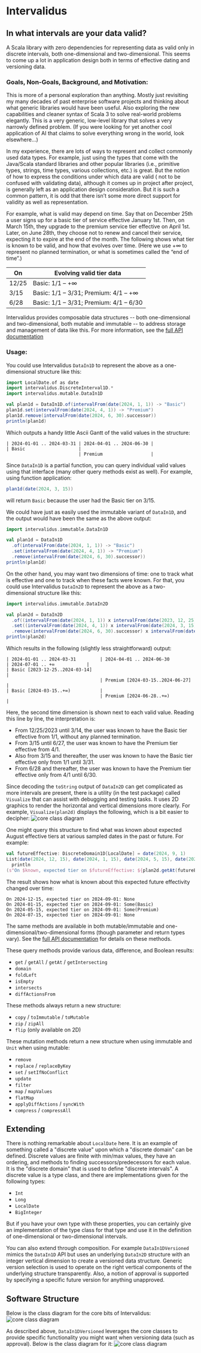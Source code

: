 # Intervalidus

## In what intervals are your data valid?

A Scala library with zero dependencies for representing data as valid only in discrete intervals, both one-dimensional
and two-dimensional. This seems to come up a lot in application design both in terms of effective dating and versioning
data.

### Goals, Non-Goals, Background, and Motivation:

This is more of a personal exploration than anything. Mostly just revisiting my many decades of past enterprise
software projects and thinking about what generic libraries would have been useful. Also exploring the new capabilities
and cleaner syntax of Scala 3 to solve real-world problems elegantly. This is a very generic, low-level library that
solves a very narrowly defined problem. (If you were looking for yet another cool application of AI that claims to solve
everything wrong in the world, look elsewhere…)

In my experience, there are lots of ways to represent and collect commonly used data types. For example, just using the
types that come with the Java/Scala standard libraries and other popular libraries (i.e., primitive types, strings, time
types, various collections, etc.) is great. But the notion of how to express the conditions under which data are valid (
not to be confused with validating data), although it comes up in project after project, is generally left as an
application design consideration. But it is such a common pattern, it is odd that there isn’t some more direct support
for validity as well as representation.

For example, what is valid may depend on time. Say that on December 25th a user signs up for a basic tier of service
effective January 1st. Then, on March 15th, they upgrade to the premium service tier effective on April 1st. Later,
on June 28th, they choose not to renew and cancel their service, expecting it to expire at the end of the month. The
following shows what tier is known to be valid, and how that evolves over time. (Here we use +∞ to represent no planned
termination, or what is sometimes called the “end of time”.)

| On    | Evolving valid tier data               |
|-------|----------------------------------------|
| 12/25 | Basic: 1/1 – +∞                        |
| 3/15  | Basic: 1/1 – 3/31; Premium: 4/1 – +∞   |
| 6/28  | Basic: 1/1 – 3/31; Premium: 4/1 – 6/30 |

Intervalidus provides composable data structures -- both one-dimensional and two-dimensional, both mutable and
immutable -- to address storage and management of data like this. For more information, see the
[full API documentation](https://rremple.github.io/intervalidus/latest/api/)

### Usage:

You could use Intervalidus `DataIn1D` to represent the above as a one-dimensional structure like this:

```scala
import LocalDate.of as date
import intervalidus.DiscreteInterval1D.*
import intervalidus.mutable.DataIn1D

val plan1d = DataIn1D.of(intervalFrom(date(2024, 1, 1)) -> "Basic")
plan1d.set(intervalFrom(date(2024, 4, 1)) -> "Premium")
plan1d.remove(intervalFrom(date(2024, 6, 30).successor))
println(plan1d)
```

Which outputs a handy little Ascii Gantt of the valid values in the structure:

```
| 2024-01-01 .. 2024-03-31 | 2024-04-01 .. 2024-06-30 |
| Basic                    |
                           | Premium                  |
```

Since `DataIn1D` is a partial function, you can query individual valid values using that interface (many other query
methods exist as well). For example, using function application:

```scala 
plan1d(date(2024, 3, 15))
```

will return `Basic` because the user had the Basic tier on 3/15.

We could have just as easily used the immutable variant of `DataIn1D`, and the output would have been the same as
the above output:

```scala
import intervalidus.immutable.DataIn1D

val plan1d = DataIn1D
  .of(intervalFrom(date(2024, 1, 1)) -> "Basic")
  .set(intervalFrom(date(2024, 4, 1)) -> "Premium")
  .remove(intervalFrom(date(2024, 6, 30).successor))
println(plan1d)
```

On the other hand, you may want two dimensions of time: one to track what is effective and one to track when these facts
were known. For that, you could use Intervalidus `DataIn2D` to represent the above as a two-dimensional structure like
this:

```scala
import intervalidus.immutable.DataIn2D

val plan2d = DataIn2D
  .of((intervalFrom(date(2024, 1, 1)) x intervalFrom(date(2023, 12, 25))) -> "Basic")
  .set((intervalFrom(date(2024, 4, 1)) x intervalFrom(date(2024, 3, 15))) -> "Premium")
  .remove(intervalFrom(date(2024, 6, 30).successor) x intervalFrom(date(2024, 6, 28)))
println(plan2d)
```

Which results in the following (slightly less straightforward) output:

```
| 2024-01-01 .. 2024-03-31         | 2024-04-01 .. 2024-06-30         | 2024-07-01 .. +∞            |
| Basic [2023-12-25..2024-03-14]                                                                    |
                                   | Premium [2024-03-15..2024-06-27]                               |
| Basic [2024-03-15..+∞)           |
                                   | Premium [2024-06-28..+∞)         |
```

Here, the second time dimension is shown next to each valid value. Reading this line by line, the interpretation is:

- From 12/25/2023 until 3/14, the user was known to have the Basic tier effective from 1/1, without any planned
  termination.
- From 3/15 until 6/27, the user was known to have the Premium tier effective from 4/1.
- Also from 3/15 and thereafter, the user was known to have the Basic tier effective only from 1/1 until 3/31.
- From 6/28 and thereafter, the user was known to have the Premium tier effective only from 4/1 until 6/30.

Since decoding the `toString` output of `DataIn2D` can get complicated as more intervals are present, there is a utility
(in the test package) called `Visualize` that can assist with debugging and testing tasks. It uses 2D graphics to render
the horizontal and vertical dimensions more clearly. For example, `Visualize(plan2d)` displays the following, which is a
bit easier to decipher:
![core class diagram](/doc/intervalidus-visualize.png)

One might query this structure to find what was known about expected August effective tiers at various sampled dates in
the past or future. For example:

```scala
val futureEffective: DiscreteDomain1D[LocalDate] = date(2024, 9, 1)
List(date(2024, 12, 15), date(2024, 1, 15), date(2024, 5, 15), date(2024, 7, 15)).foreach: knownDate =>
  println
(s"On $known, expected tier on $futureEffective: ${plan2d.getAt(futureEffective x knownDate)}")
```

The result shows how what is known about this expected future effectivity changed over time:

```
On 2024-12-15, expected tier on 2024-09-01: None
On 2024-01-15, expected tier on 2024-09-01: Some(Basic)
On 2024-05-15, expected tier on 2024-09-01: Some(Premium)
On 2024-07-15, expected tier on 2024-09-01: None
```

The same methods are available in both mutable/immutable and one-dimensional/two-dimensional forms (though parameter and
return types vary). See the [full API documentation](https://rremple.github.io/intervalidus/latest/api/) for details on
these methods.

These query methods provide various data, difference, and Boolean results:

- `get` / `getAll` / `getAt` / `getIntersecting`
- `domain`
- `foldLeft`
- `isEmpty`
- `intersects`
- `diffActionsFrom`

These methods always return a new structure:

- `copy` / `toImmutable` / `toMutable`
- `zip` / `zipAll`
- `flip` (only available on 2D)

These mutation methods return a new structure when using immutable and `Unit` when using mutable:

- `remove`
- `replace` / `replaceByKey`
- `set` / `setIfNoConflict`
- `update`
- `filter`
- `map` / `mapValues`
- `flatMap`
- `applyDiffActions` / `syncWith`
- `compress` / `compressAll`

## Extending

There is nothing remarkable about `LocalDate` here. It is an example of something called a "discrete value" upon which a
"discrete domain" can be defined. Discrete values are finite with min/max values, they have an ordering, and methods to
finding successors/predecessors for each value. It is the "discrete domain" that is used to define "discrete intervals".
A discrete value is a type class, and there are implementations given for the following types:

- `Int`
- `Long`
- `LocalDate`
- `BigInteger`

But if you have your own type with these properties, you can certainly give an implementation of the type class for that
type and use it in the definition of one-dimensional or two-dimensional intervals.

You can also extend through composition. For example `DataIn1DVersioned` mimics the `DataIn1D` API but uses an
underlying `DataIn2D` structure with an integer vertical dimension to create a versioned data structure. Generic version
selection is used to operate on the right vertical components of the underlying structure transparently. Also, a notion
of approval is supported by specifying a specific future version for anything unapproved.

## Software Structure

Below is the class diagram for the core bits of Intervalidus:
![core class diagram](/doc/intervalidus-core.png)

As described above, `DataIn1DVersioned` leverages the core classes to provide specific functionality you might want when
versioning data (such as approval). Below is the class diagram for it:
![core class diagram](/doc/intervalidus-versioned.png)

